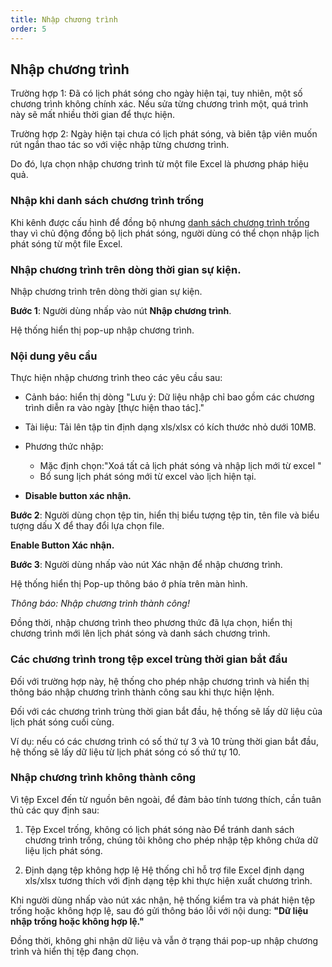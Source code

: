 ```yaml
---
title: Nhập chương trình
order: 5
---
```

## Nhập chương trình
Trường hợp 1: Đã có lịch phát sóng cho ngày hiện tại, tuy nhiên, một số chương trình không chính xác. Nếu sửa từng chương trình một, quá trình này sẽ mất nhiều thời gian để thực hiện.

Trường hợp 2: Ngày hiện tại chưa có lịch phát sóng, và biên tập viên muốn rút ngắn thao tác so với việc nhập từng chương trình.

Do đó, lựa chọn nhập chương trình từ một file Excel là phương pháp hiệu quả.
### Nhập khi danh sách chương trình trống
Khi kênh được cấu hình để đồng bộ nhưng [danh sách chương trình trống](../a-open-detail#danh-sách) thay vì chủ động đồng bộ lịch phát sóng, người dùng có thể chọn nhập lịch phát sóng từ một file Excel.

### Nhập chương trình trên dòng thời gian sự kiện.
Nhập chương trình trên dòng thời gian sự kiện.

**Bước 1**: Người dùng nhấp vào nút **Nhập chương trình**.

Hệ thống hiển thị pop-up nhập chương trình.

### Nội dung yêu cầu
Thực hiện nhập chương trình theo các yêu cầu sau:

- Cảnh báo: hiển thị dòng "Lưu ý: Dữ liệu nhập chỉ bao gồm các chương trình diễn ra vào ngày [thực hiện thao tác]."
- Tài liệu: Tải lên tập tin định dạng xls/xlsx có kích thước nhỏ dưới 10MB.
- Phương thức nhập:
    - Mặc định chọn:"Xoá tất cả lịch phát sóng và nhập lịch mới từ excel "
    - Bổ sung lịch phát sóng mới từ excel vào lịch hiện tại.

- **Disable button xác nhận.**

**Bước 2**: Người dùng chọn tệp tin, hiển thị biểu tượng tệp tin, tên file và biểu tượng dấu X để thay đổi lựa chọn file.

**Enable Button Xác nhận.**

**Bước 3**: Người dùng nhấp vào nút Xác nhận để nhập chương trình.

Hệ thống hiển thị Pop-up thông báo ở phía trên màn hình.

 <!-- ![]() -->
 *Thông báo: Nhập chương trình thành công!*

Đồng thời, nhập chương trình theo phương thức đã lựa chọn, hiển thị chương trình mới lên lịch phát sóng và danh sách chương trình.

### Các chương trình trong tệp excel trùng thời gian bắt đầu

Đối với trường hợp này, hệ thống cho phép nhập chương trình và hiển thị thông báo nhập chương trình thành công sau khi thực hiện lệnh.

Đối với các chương trình trùng thời gian bắt đầu, hệ thống sẽ lấy dữ liệu của lịch phát sóng cuối cùng. 

Ví dụ: nếu có các chương trình có số thứ tự 3 và 10 trùng thời gian bắt đầu, hệ thống sẽ lấy dữ liệu từ lịch phát sóng có số thứ tự 10.
### Nhập chương trình không thành công
Vì tệp Excel đến từ nguồn bên ngoài, để đảm bảo tính tương thích, cần tuân thủ các quy định sau:

1. Tệp Excel trống, không có lịch phát sóng nào
Để tránh danh sách chương trình trống, chúng tôi không cho phép nhập tệp không chứa dữ liệu lịch phát sóng.

2. Định dạng tệp không hợp lệ
Hệ thống chỉ hỗ trợ file Excel định dạng xls/xlsx tương thích với định dạng tệp khi thực hiện xuất chương trình.

Khi người dùng nhấp vào nút xác nhận, hệ thống kiểm tra và phát hiện tệp trống hoặc không hợp lệ, sau đó gửi thông báo lỗi với nội dung: **"Dữ liệu nhập trống hoặc không hợp lệ."**

Đồng thời, không ghi nhận dữ liệu và vẫn ở trạng thái pop-up nhập chương trình và hiển thị tệp đang chọn.